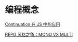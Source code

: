# 编程概念

[Continuation 在 JS 中的应用](https://zhuanlan.zhihu.com/p/94611888)

[REPO 风格之争：MONO VS MULTI](https://zhuanlan.zhihu.com/p/31289463)
